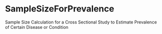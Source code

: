 # SampleSizeForPrevalence
Sample Size Calculation for a Cross Sectional Study to Estimate Prevalence of Certain Disease or Condition
